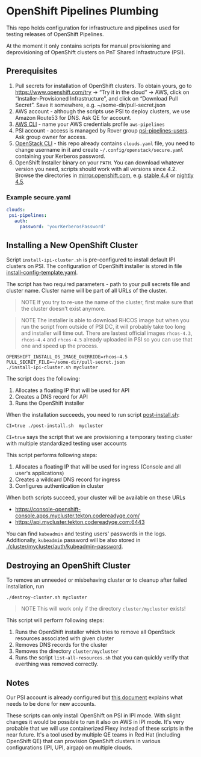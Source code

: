 OpenShift Pipelines Plumbing
============================

This repo holds configuration for infrastructure and pipelines used for testing releases of OpenShift Pipelines.

At the moment it only contains scripts for manual provisioning and deprovisioning of OpenShift clusters on PnT Shared Infrastructure (PSI).

Prerequisites
-------------

1. Pull secrets for installation of OpenShift clusters. To obtain yours, go to https://www.openshift.com/try -> “Try it in the cloud” -> AWS, click on “Installer-Provisioned Infrastructure”, and click on “Download Pull Secret”. Save it somewhere, e.g. ~/some-dir/pull-secret.json
2. AWS account - although the scripts use PSI to deploy clusters, we use Amazon Route53 for DNS. Ask QE for account.
3. [AWS CLI](https://docs.aws.amazon.com/cli/latest/userguide/install-cliv2.html) - name your AWS credentials profile `aws-pipelines`
4. PSI account - access is managed by Rover group [psi-pipelines-users](https://rover.redhat.com/groups/group/psi-pipelines-users). Ask group owner for access.
5. [OpenStack CLI](https://pypi.org/project/python-openstackclient/) - this repo already contains `clouds.yaml` file, you need to change username in it and create `~/.config/openstack/secure.yaml` containing your Kerberos password.
6. OpenShift Installer binary on your `PATH`. You can download whatever version you need, scripts should work with all versions since 4.2. Browse the directories in [mirror.openshift.com](https://mirror.openshift.com/pub/openshift-v4/clients/), e.g. [stable 4.4](https://mirror.openshift.com/pub/openshift-v4/clients/ocp/stable-4.4/) or [nightly 4.5](https://mirror.openshift.com/pub/openshift-v4/clients/ocp-dev-preview/latest-4.5/). 

### Example secure.yaml
 ```yaml
clouds:
  psi-pipelines:
    auth:
      password: 'yourKerberosPassword'
```

Installing a New OpenShift Cluster
-------------------------------

Script `install-ipi-cluster.sh` is pre-configured to install default IPI clusters on PSI. The configuration of OpenShift installer is stored in file [install-config-template.yaml](./install-config-template.yaml).

The script has two required parameters - path to your pull secrets file and cluster name. Cluster name will be part of all URLs of the cluster.

> NOTE If you try to re-use the name of the cluster, first make sure that the cluster doesn't exist anymore.

> NOTE The installer is able to download RHCOS image but when you run the script from outside of PSI DC, it will probably take too long and installer will time out. There are lastest official images `rhcos-4.3`, `rhcos-4.4` and `rhcos-4.5` already uploaded in PSI so you can use that one and speed up the process.

```
OPENSHIFT_INSTALL_OS_IMAGE_OVERRIDE=rhcos-4.5
PULL_SECRET_FILE=~/some-dir/pull-secret.json
./install-ipi-cluster.sh mycluster
```

The script does the following:

1. Allocates a floating IP that will be used for API
2. Creates a DNS record for API
3. Runs the OpenShift installer

When the installation succeeds, you need to run script [post-install.sh](./post-install.sh):

```
CI=true ./post-install.sh  mycluster
```

`CI=true` says the script that we are provisioning a temporary testing cluster with multiple standardized testing user accounts

This script performs following steps:

1. Allocates a floating IP that will be used for ingress (Console and all user's applications)
2. Creates a wildcard DNS record for ingress
3. Configures authentication in cluster

When both scripts succeed, your cluster will be available on these URLs
* https://console-openshift-console.apps.mycluster.tekton.codereadyqe.com/
* https://api.mycluster.tekton.codereadyqe.com:6443

You can find `kubeadmin` and testing users' passwords in the logs. Additionally, `kubeadmin` password will be also stored in [./cluster/mycluster/auth/kubeadmin-password](./cluster/mycluster/auth/kubeadmin-password).

Destroying an OpenShift Cluster
-------------------------------

To remove an unneeded or misbehaving cluster or to cleanup after failed installation, run

```
./destroy-cluster.sh mycluster
```

> NOTE This will work only if the directory `cluster/mycluster` exists!

This script will perform following steps:

1. Runs the OpenShift installer which tries to remove all OpenStack resources associated with given cluster
2. Removes DNS records for the cluster
3. Removes the directory `cluster/mycluster`
4. Runs the script `list-all-resources.sh` that you can quickly verify that everthing was removed correctly.

Notes
-----

Our PSI account is already configured but [this document](https://docs.google.com/document/d/1aoJHLbdMy9TNlMyk-zea94eS2N0PN7YRe1deYpZNYzg) explains what needs to be done for new accounts. 

These scripts can only install OpenShift on PSI in IPI mode. With slight changes it would be possible to run it also on AWS in IPI mode. It's very probable that we will use containerized Flexy instead of these scripts in the near future. It's a tool used by multiple QE teams in Red Hat (including OpenShift QE) that can provision OpenShift clusters in various configurations (IPI, UPI, airgap) on multiple clouds.
